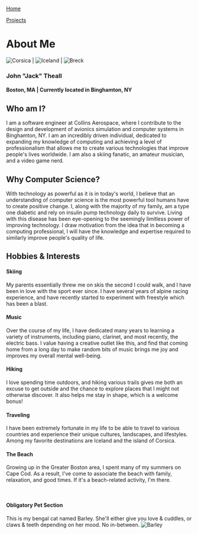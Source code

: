 [Home](./)

[Projects](./projects.md)

# About Me

![Corsica](./assets/images/theall_corsica.jpg) | ![Iceland](./assets/images/theall_iceland.jpg) | ![Breck](./assets/images/theall_breck.jpg)

### John "Jack" Theall
#### Boston, MA | Currently located in Binghamton, NY


## Who am I?

I am a software engineer at Collins Aerospace, where I contribute to the design and development of avionics simulation
and computer systems in Binghamton, NY. I am an incredibly driven individual, dedicated to expanding my knowledge of
computing and achieving a level of professionalism that allows me to create various technologies that improve people's lives worldwide.
I am also a skiing fanatic, an amateur musician, and a video game nerd.  

## Why Computer Science?

With technology as powerful as it is in today's world, I believe that an understanding of computer science
is the most powerful tool humans have to create positive change. I, along with the majority of my family,
am a type one diabetic and rely on insulin pump technology daily to survive. Living with this disease
has been eye-opening to the seemingly limitless power of improving technology. I draw motivation from the idea that
in becoming a computing professional, I will have the knowledge and expertise required to similarly improve people's quality of life.

## Hobbies & Interests

#### Skiing
My parents essentially threw me on skis the second I could walk, and I have been in love with the sport ever since.
I have several years of alpine racing experience, and have recently started to experiment with freestyle which has been a blast.
#### Music
Over the course of my life, I have dedicated many years to learning a variety of instruments, including piano, clarinet, 
and most recently, the electric bass. I value having a creative outlet like this, and find that coming home from a long day
to make random bits of music brings me joy and improves my overall mental well-being.
#### Hiking
I love spending time outdoors, and hiking various trails gives me both an excuse to get outside and the chance to explore
places that I might not otherwise discover. It also helps me stay in shape, which is a welcome bonus!
#### Traveling
I have been extremely fortunate in my life to be able to travel to various countries and experience their unique cultures, 
landscapes, and lifestyles. Among my favorite destinations are Iceland and the island of Corsica.
#### The Beach
Growing up in the Greater Boston area, I spent many of my summers on Cape Cod. As a result, I've come to associate the beach
with family, relaxation, and good times. If it's a beach-related activity, I'm there.

<br />

#### Obligatory Pet Section

This is my bengal cat named Barley. She'll either give you love & cuddles, or claws & teeth depending on her mood. No in-between.
![Barley](./assets/images/barley2.jpg)

